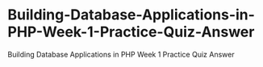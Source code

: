 # Building-Database-Applications-in-PHP-Week-1-Practice-Quiz-Answer
Building Database Applications in PHP Week 1 Practice Quiz Answer
